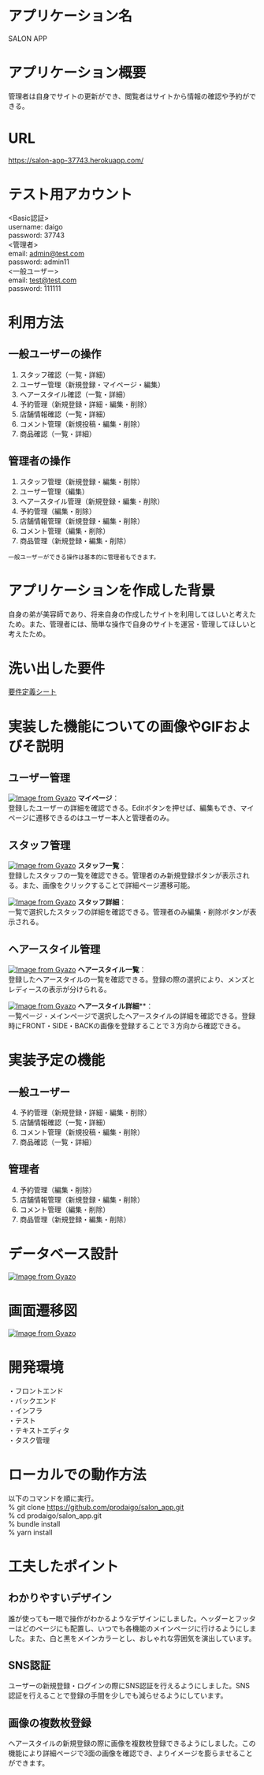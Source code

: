 # アプリケーション名
SALON APP

# アプリケーション概要
管理者は自身でサイトの更新ができ、閲覧者はサイトから情報の確認や予約ができる。

# URL
https://salon-app-37743.herokuapp.com/

# テスト用アカウント
<Basic認証><br>
username: daigo<br>
password: 37743<br>
<管理者><br>
email: admin@test.com<br>
password: admin11<br>
<一般ユーザー><br>
email: test@test.com<br>
password: 111111

# 利用方法
## 一般ユーザーの操作
1. スタッフ確認（一覧・詳細）
2. ユーザー管理（新規登録・マイページ・編集）
3. ヘアースタイル確認（一覧・詳細）
4. 予約管理（新規登録・詳細・編集・削除）
5. 店舗情報確認（一覧・詳細）
6. コメント管理（新規投稿・編集・削除）
7. 商品確認（一覧・詳細）

## 管理者の操作
1. スタッフ管理（新規登録・編集・削除）
2. ユーザー管理（編集）
3. ヘアースタイル管理（新規登録・編集・削除）
4. 予約管理（編集・削除）
5. 店舗情報管理（新規登録・編集・削除）
6. コメント管理（編集・削除）
7. 商品管理（新規登録・編集・削除）

`一般ユーザーができる操作は基本的に管理者もできます。`

# アプリケーションを作成した背景
自身の弟が美容師であり、将来自身の作成したサイトを利用してほしいと考えたため。また、管理者には、簡単な操作で自身のサイトを運営・管理してほしいと考えたため。

# 洗い出した要件
[要件定義シート](https://docs.google.com/spreadsheets/d/1n45_3zeO5tWZxsh5DOBQBWJfpO0x2fR3IhFojm1Klmk/edit#gid=982722306)


# 実装した機能についての画像やGIFおよびそ説明
## ユーザー管理
[![Image from Gyazo](https://i.gyazo.com/0a3c2b746a56b1f742f32739e9450565.png)](https://gyazo.com/0a3c2b746a56b1f742f32739e9450565)
**マイページ**：<br>登録したユーザーの詳細を確認できる。Editボタンを押せば、編集もでき、マイページに遷移できるのはユーザー本人と管理者のみ。

## スタッフ管理
[![Image from Gyazo](https://i.gyazo.com/01c37fedf50b3c709a90fd27e2e03ea9.jpg)](https://gyazo.com/01c37fedf50b3c709a90fd27e2e03ea9)
**スタッフ一覧**：<br>
登録したスタッフの一覧を確認できる。管理者のみ新規登録ボタンが表示される。また、画像をクリックすることで詳細ページ遷移可能。

[![Image from Gyazo](https://i.gyazo.com/b3e8892818cec6733687802b80a75f32.jpg)](https://gyazo.com/b3e8892818cec6733687802b80a75f32)
**スタッフ詳細**：<br>
一覧で選択したスタッフの詳細を確認できる。管理者のみ編集・削除ボタンが表示される。

## ヘアースタイル管理
[![Image from Gyazo](https://i.gyazo.com/9bfb9488fc5cc39448fa059a931ec7d6.jpg)](https://gyazo.com/9bfb9488fc5cc39448fa059a931ec7d6)
**ヘアースタイル一覧**：<br>
登録したヘアースタイルの一覧を確認できる。登録の際の選択により、メンズとレディースの表示が分けられる。

[![Image from Gyazo](https://i.gyazo.com/1b7f42fd3ab9a6626a54d0eb66bbac34.jpg)](https://gyazo.com/1b7f42fd3ab9a6626a54d0eb66bbac34)
**ヘアースタイル詳細****：<br>
一覧ページ・メインページで選択したヘアースタイルの詳細を確認できる。登録時にFRONT・SIDE・BACKの画像を登録することで３方向から確認できる。

# 実装予定の機能
## 一般ユーザー
4. 予約管理（新規登録・詳細・編集・削除）
5. 店舗情報確認（一覧・詳細）
6. コメント管理（新規投稿・編集・削除）
7. 商品確認（一覧・詳細）

## 管理者
4. 予約管理（編集・削除）
5. 店舗情報管理（新規登録・編集・削除）
6. コメント管理（編集・削除）
7. 商品管理（新規登録・編集・削除）

# データベース設計
[![Image from Gyazo](https://i.gyazo.com/51dd14190aeb574c987fdaf6d4d31144.png)](https://gyazo.com/51dd14190aeb574c987fdaf6d4d31144)

# 画面遷移図
[![Image from Gyazo](https://i.gyazo.com/3c9905e46346da357887cd8abab5f0ad.png)](https://gyazo.com/3c9905e46346da357887cd8abab5f0ad)

# 開発環境
・フロントエンド<br>
・バックエンド<br>
・インフラ<br>
・テスト<br>
・テキストエディタ<br>
・タスク管理

# ローカルでの動作方法
以下のコマンドを順に実行。<br>
% git clone https://github.com/prodaigo/salon_app.git<br>
% cd prodaigo/salon_app.git<br>
% bundle install<br>
% yarn install

# 工夫したポイント
## わかりやすいデザイン
誰が使っても一眼で操作がわかるようなデザインにしました。ヘッダーとフッターはどのページにも配置し、いつでも各機能のメインページに行けるようにしました。また、白と黒をメインカラーとし、おしゃれな雰囲気を演出しています。

## SNS認証
ユーザーの新規登録・ログインの際にSNS認証を行えるようにしました。SNS認証を行えることで登録の手間を少しでも減らせるようにしています。

## 画像の複数枚登録
ヘアースタイルの新規登録の際に画像を複数枚登録できるようにしました。この機能により詳細ページで3面の画像を確認でき、よりイメージを膨らませることができます。
